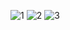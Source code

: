 ![1](https://user-images.githubusercontent.com/80271634/138196245-63d43fcb-4265-41d8-9294-207439185be4.jpg)
![2](https://user-images.githubusercontent.com/80271634/138196247-7076fd6b-4f13-4190-b097-50383f6b6d95.jpg)
![3](https://user-images.githubusercontent.com/80271634/138196253-8354008e-a9dc-412e-a793-f48fdaa59cdd.jpg)
